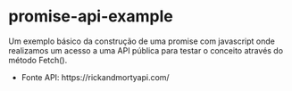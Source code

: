 # promise-api-example
Um exemplo básico da construção de uma promise com javascript onde realizamos um acesso a uma API pública para testar o conceito através do método Fetch().

<ul>
    <li>Fonte API: https://rickandmortyapi.com/</li>
</ul>
